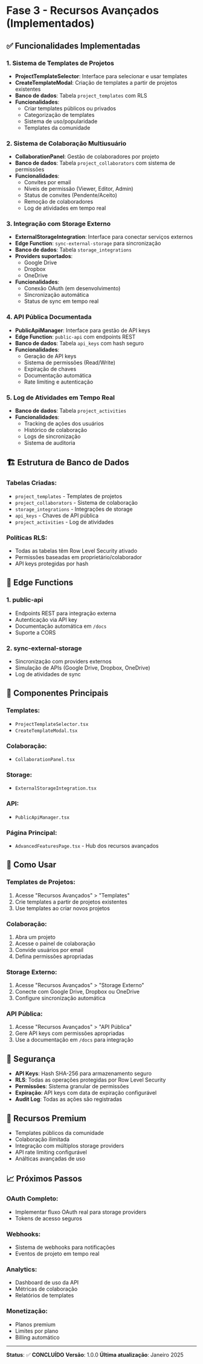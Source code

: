 # Fase 3 - Recursos Avançados (Implementados)

## ✅ Funcionalidades Implementadas

### 1. **Sistema de Templates de Projetos**
- **ProjectTemplateSelector**: Interface para selecionar e usar templates
- **CreateTemplateModal**: Criação de templates a partir de projetos existentes
- **Banco de dados**: Tabela `project_templates` com RLS
- **Funcionalidades**:
  - Criar templates públicos ou privados
  - Categorização de templates
  - Sistema de uso/popularidade
  - Templates da comunidade

### 2. **Sistema de Colaboração Multiusuário**
- **CollaborationPanel**: Gestão de colaboradores por projeto
- **Banco de dados**: Tabela `project_collaborators` com sistema de permissões
- **Funcionalidades**:
  - Convites por email
  - Níveis de permissão (Viewer, Editor, Admin)
  - Status de convites (Pendente/Aceito)
  - Remoção de colaboradores
  - Log de atividades em tempo real

### 3. **Integração com Storage Externo**
- **ExternalStorageIntegration**: Interface para conectar serviços externos
- **Edge Function**: `sync-external-storage` para sincronização
- **Banco de dados**: Tabela `storage_integrations`
- **Providers suportados**:
  - Google Drive
  - Dropbox
  - OneDrive
- **Funcionalidades**:
  - Conexão OAuth (em desenvolvimento)
  - Sincronização automática
  - Status de sync em tempo real

### 4. **API Pública Documentada**
- **PublicApiManager**: Interface para gestão de API keys
- **Edge Function**: `public-api` com endpoints REST
- **Banco de dados**: Tabela `api_keys` com hash seguro
- **Funcionalidades**:
  - Geração de API keys
  - Sistema de permissões (Read/Write)
  - Expiração de chaves
  - Documentação automática
  - Rate limiting e autenticação

### 5. **Log de Atividades em Tempo Real**
- **Banco de dados**: Tabela `project_activities`
- **Funcionalidades**:
  - Tracking de ações dos usuários
  - Histórico de colaboração
  - Logs de sincronização
  - Sistema de auditoria

## 🏗️ Estrutura de Banco de Dados

### Tabelas Criadas:
- `project_templates` - Templates de projetos
- `project_collaborators` - Sistema de colaboração
- `storage_integrations` - Integrações de storage
- `api_keys` - Chaves de API pública
- `project_activities` - Log de atividades

### Políticas RLS:
- Todas as tabelas têm Row Level Security ativado
- Permissões baseadas em proprietário/colaborador
- API keys protegidas por hash

## 🚀 Edge Functions

### 1. **public-api**
- Endpoints REST para integração externa
- Autenticação via API key
- Documentação automática em `/docs`
- Suporte a CORS

### 2. **sync-external-storage**
- Sincronização com providers externos
- Simulação de APIs (Google Drive, Dropbox, OneDrive)
- Log de atividades de sync

## 📱 Componentes Principais

### Templates:
- `ProjectTemplateSelector.tsx`
- `CreateTemplateModal.tsx`

### Colaboração:
- `CollaborationPanel.tsx`

### Storage:
- `ExternalStorageIntegration.tsx`

### API:
- `PublicApiManager.tsx`

### Página Principal:
- `AdvancedFeaturesPage.tsx` - Hub dos recursos avançados

## 🎯 Como Usar

### Templates de Projetos:
1. Acesse "Recursos Avançados" > "Templates"
2. Crie templates a partir de projetos existentes
3. Use templates ao criar novos projetos

### Colaboração:
1. Abra um projeto
2. Acesse o painel de colaboração
3. Convide usuários por email
4. Defina permissões apropriadas

### Storage Externo:
1. Acesse "Recursos Avançados" > "Storage Externo"
2. Conecte com Google Drive, Dropbox ou OneDrive
3. Configure sincronização automática

### API Pública:
1. Acesse "Recursos Avançados" > "API Pública"
2. Gere API keys com permissões apropriadas
3. Use a documentação em `/docs` para integração

## 🔐 Segurança

- **API Keys**: Hash SHA-256 para armazenamento seguro
- **RLS**: Todas as operações protegidas por Row Level Security
- **Permissões**: Sistema granular de permissões
- **Expiração**: API keys com data de expiração configurável
- **Audit Log**: Todas as ações são registradas

## 🌟 Recursos Premium

- Templates públicos da comunidade
- Colaboração ilimitada
- Integração com múltiplos storage providers
- API rate limiting configurável
- Análticas avançadas de uso

## 📈 Próximos Passos

### OAuth Completo:
- Implementar fluxo OAuth real para storage providers
- Tokens de acesso seguros

### Webhooks:
- Sistema de webhooks para notificações
- Eventos de projeto em tempo real

### Analytics:
- Dashboard de uso da API
- Métricas de colaboração
- Relatórios de templates

### Monetização:
- Planos premium
- Limites por plano
- Billing automático

---

**Status**: ✅ **CONCLUÍDO**
**Versão**: 1.0.0
**Última atualização**: Janeiro 2025